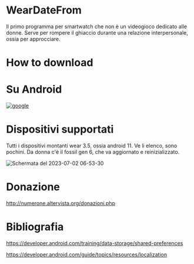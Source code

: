 # WearDateFrom
Il primo programma per smartwatch che non è un videogioco dedicato alle donne.
Serve per rompere il ghiaccio durante una relazione interpersonale, ossia per approcciare.

# How to download


# Su Android

[![google](https://play.google.com/intl/it_it/badges/static/images/badges/en_badge_web_generic.png)](https://play.google.com/store/apps/details?id=org.altervista.numerone.weardatefrom)


# Dispositivi supportati

Tutti i dispositivi montanti wear 3.5, ossia android 11. Ve li elenco, sono pochini. Da donna c'è il fossil gen 6, che va aggiornato e reinizializzato.

![Schermata del 2023-07-02 06-53-30](https://github.com/numerunix/WearDateFrom/assets/49764967/5b96341d-d059-4254-9334-87ed1fc82f15)


# Donazione

http://numerone.altervista.org/donazioni.php

# Bibliografia

https://developer.android.com/training/data-storage/shared-preferences

https://developer.android.com/guide/topics/resources/localization
